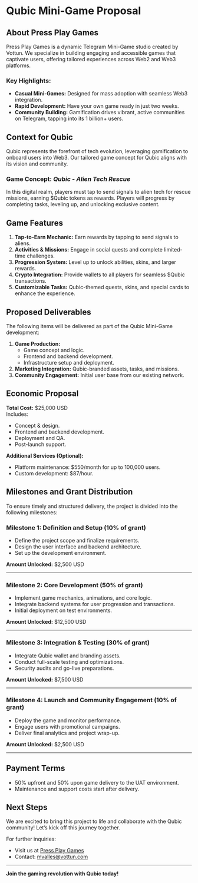 # Qubic Mini-Game Proposal

## About Press Play Games
Press Play Games is a dynamic Telegram Mini-Game studio created by Vottun. We specialize in building engaging and accessible games that captivate users, offering tailored experiences across Web2 and Web3 platforms.

### Key Highlights:
- **Casual Mini-Games:** Designed for mass adoption with seamless Web3 integration.
- **Rapid Development:** Have your own game ready in just two weeks.
- **Community Building:** Gamification drives vibrant, active communities on Telegram, tapping into its 1 billion+ users.

## Context for Qubic
Qubic represents the forefront of tech evolution, leveraging gamification to onboard users into Web3. Our tailored game concept for Qubic aligns with its vision and community.

### Game Concept: *Qubic - Alien Tech Rescue*
In this digital realm, players must tap to send signals to alien tech for rescue missions, earning $Qubic tokens as rewards. Players will progress by completing tasks, leveling up, and unlocking exclusive content.

## Game Features
1. **Tap-to-Earn Mechanic:** Earn rewards by tapping to send signals to aliens.
2. **Activities & Missions:** Engage in social quests and complete limited-time challenges.
3. **Progression System:** Level up to unlock abilities, skins, and larger rewards.
4. **Crypto Integration:** Provide wallets to all players for seamless $Qubic transactions.
5. **Customizable Tasks:** Qubic-themed quests, skins, and special cards to enhance the experience.

## Proposed Deliverables
The following items will be delivered as part of the Qubic Mini-Game development:
1. **Game Production:** 
   - Game concept and logic.
   - Frontend and backend development.
   - Infrastructure setup and deployment.
2. **Marketing Integration:** Qubic-branded assets, tasks, and missions.
3. **Community Engagement:** Initial user base from our existing network.

## Economic Proposal
**Total Cost:** $25,000 USD  
Includes:
- Concept & design.
- Frontend and backend development.
- Deployment and QA.
- Post-launch support.

**Additional Services (Optional):**
- Platform maintenance: $550/month for up to 100,000 users.
- Custom development: $87/hour.

## Milestones and Grant Distribution
To ensure timely and structured delivery, the project is divided into the following milestones:

### Milestone 1: Definition and Setup (10% of grant)
- Define the project scope and finalize requirements.
- Design the user interface and backend architecture.
- Set up the development environment.

**Amount Unlocked:** $2,500 USD

---

### Milestone 2: Core Development (50% of grant)
- Implement game mechanics, animations, and core logic.
- Integrate backend systems for user progression and transactions.
- Initial deployment on test environments.

**Amount Unlocked:** $12,500 USD

---

### Milestone 3: Integration & Testing (30% of grant)
- Integrate Qubic wallet and branding assets.
- Conduct full-scale testing and optimizations.
- Security audits and go-live preparations.

**Amount Unlocked:** $7,500 USD

---

### Milestone 4: Launch and Community Engagement (10% of grant)
- Deploy the game and monitor performance.
- Engage users with promotional campaigns.
- Deliver final analytics and project wrap-up.

**Amount Unlocked:** $2,500 USD

---

## Payment Terms
- 50% upfront and 50% upon game delivery to the UAT environment.
- Maintenance and support costs start after delivery.

## Next Steps
We are excited to bring this project to life and collaborate with the Qubic community! Let’s kick off this journey together.

For further inquiries:
- Visit us at [Press Play Games](https://pressplay.games/)
- Contact: mvalles@vottun.com

---

**Join the gaming revolution with Qubic today!**
